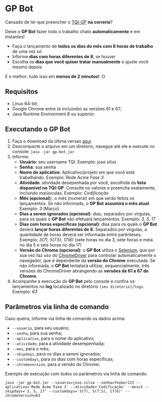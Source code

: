 # GP Bot
Cansado de ter que preencher o [TQI-GP](https://helpdesk.tqi.com.br/sso/login.action) **na correria**? 

Deixe o **GP Bot** fazer todo o trabalho chato **automaticamente** e em instantes!

* Faça o lançamento de **todos os dias do mês com 8 horas de trabalho** de uma vez só
* Informe **dias com horas diferentes de 8**, se houver
* Escolha os **dias que você quiser tratar manualmente** e ajuste você mesmo depois

E o melhor: tudo isso em **menos de 2 minutos!** :O

## Requisitos
- Linux 64-bit;
- Google Chrome entre (e incluindo) as versões 61 e 67;
- Java Runtime Environment 8 ou superior.

## Executando o GP Bot

1. Faça o download da última versao [aqui](http://docker150675-env-0262004.jelasticlw.com.br:11389/poi-api/v1/swagger-ui.html)
2. Descompacte o arquivo em um diretório, navegue até ele e execute no console: `java -jar gp-bot.jar`
3. Informe:
    - **Usuário**: seu username TQI. Exemplo: _jose.silva_
    - **Senha**: sua senha
    - **Nome do aplicativo**: Aplicativo/projeto em que você está trabalhando. Exemplo: _Rede Acme Fase 3_
    - **Atividade**: atividade desepenhada por você, escolhida da **lista disponível no TQI-GP**. Consulte os valores e preencha exatamente, incluindo maiúsculas. Exemplo: _Codificação_
    - **Mês (opcional)**:, o mês (numeral) em que serão feitos os lançamentos. Se não informado, o **GP Bot** **assumirá o mês atual**. Exemplo: _3_ (Março)
    - **Dias a serem ignorados (opcional)**: dias, separados por vírgulas, para os quais o **GP Bot** não efetuará lançamentos. Exemplo: _3, 5, 17_
    - **Dias com horas específicas (opcional)**: dias para os quais o **GP Bot** deverá **lançar horas diferentes de 8**. Separados por vírgulas, a quantidade de horas deverá ser informada entre parênteses. Exemplo: _3(7), 5(7.5), 17(6)_ (sete horas no dia 3, sete horas e meia no dia 5 e seis horas no dia 17)
    - **Versão do Chrome (opcional)**: o **GP Bot** utiliza o [Selenium](https://www.seleniumhq.org/), que por sua vez faz uso do [ChromeDriver](https://sites.google.com/a/chromium.org/chromedriver/) para controlar automaticamente o navegador, que é dependente da **versão do Chrome** executada. Se não informada, o **GP Bot** tentatará utilizar, sequencialmente, três versões do ChromeDriver abrangendo as **versões de 61 a 67 do Chrome**.
4. Acompanhe a execução do **GP Bot** pelo console e confira os lançamentos no **log** localizado no diretório `[seu diretorio]/logs`. Exemplo: _63_

## Parâmetros via linha de comando
Caso queira, informe via linha de comando os dados acima:
- `--usuario`, para seu usuário;
- `--senha`, para sua senha;
- `--aplicativo`, para o nome do aplicativo;
- `--atividade`, para a atividade desempenhada;
- `--mes`, para o mês;
- `--skipdays`, para os dias a serem ignorados;
- `--customdays`, para os dias com horas específicas;
- `--chromeversion`, para a versão do Chrome;

Exemplo de execução com todos os parâmetros via linha de comando:

`java -jar gp-bot.jar --usuario=jose.silva --senha=foobar123 --aplicativo='Rede Acme Fase 3' --atividade='Codificação' --mes=3 --skipdays='3, 5, 17' --customdays='3(7), 5(7.5), 17(6)' --chromeversion=63`